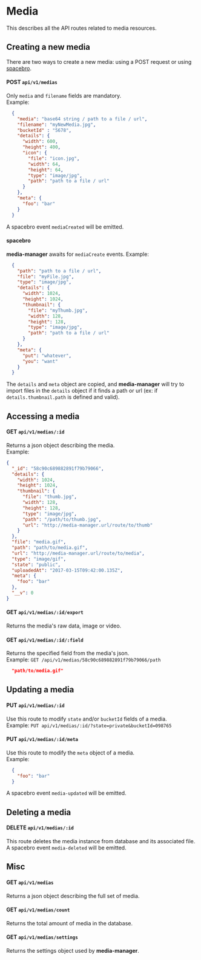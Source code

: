 # Media

This describes all the API routes related to media resources.  

## Creating a new media

There are two ways to create a new media: using a POST request or using [spacebro](https://github.com/spacebro/spacebro).  

#### POST `api/v1/medias`
Only `media` and `filename` fields are mandatory.  
Example:
```json
  {
    "media": "base64 string / path to a file / url",
    "filename": "myNewMedia.jpg",
    "bucketId" : "5678",
    "details": {
      "width": 600,
      "height": 400,
      "icon": {
        "file": "icon.jpg",
        "width": 64,
        "height": 64,
        "type": "image/jpg",
        "path": "path to a file / url"
      }
    },
    "meta": {
      "foo": "bar"
    }
  }
```

A spacebro event `mediaCreated` will be emitted.

#### spacebro
**media-manager** awaits for `mediaCreate` events.
Example:
```json
  {
    "path": "path to a file / url",
    "file": "myFile.jpg",
    "type": "image/jpg",
    "details": {
      "width": 1024,
      "height": 1024,
      "thumbnail": {
        "file": "myThumb.jpg",
        "width": 128,
        "height": 128,
        "type": "image/jpg",
        "path": "path to a file / url"
      }
    },
    "meta": {
      "put": "whatever",
      "you": "want"
    }
  }
```

The `details` and `meta` object are copied, and **media-manager** will try to import files in the `details` object if it finds a path or url (ex: if `details.thumbnail.path` is defined and valid).

## Accessing a media

#### GET `api/v1/medias/:id`
Returns a json object describing the media.  
Example:
```json
{
  "_id": "58c90c689882891f79b79066",
  "details": {
    "width": 1024,
    "height": 1024,
    "thumbnail": {
      "file": "thumb.jpg",
      "width": 128,
      "height": 128,
      "type": "image/jpg",
      "path": "/path/to/thumb.jpg",
      "url": "http://media-manager.url/route/to/thumb"
    }
  },
  "file": "media.gif",
  "path": "path/to/media.gif",
  "url": "http://media-manager.url/route/to/media",
  "type": "image/gif",
  "state": "public",
  "uploadedAt": "2017-03-15T09:42:00.135Z",
  "meta": {
    "foo": "bar"
  },
  "__v": 0
}
```

#### GET `api/v1/medias/:id/export`
Returns the media's raw data, image or video.    

#### GET `api/v1/medias/:id/:field`
Returns the specified field from the media's json.  
Example: `GET /api/v1/medias/58c90c689882891f79b79066/path`  
```json
  "path/to/media.gif"
```

## Updating a media

#### PUT `api/v1/medias/:id`
Use this route to modify `state` and/or `bucketId` fields of a media.  
Example: `PUT api/v1/medias/:id/?state=private&bucketId=098765`  

#### PUT `api/v1/medias/:id/meta`
Use this route to modify the `meta` object of a media.  
Example:
```json
  {
    "foo": "bar"
  }
```
A spacebro event `media-updated` will be emitted.

## Deleting a media

#### DELETE `api/v1/medias/:id`
This route deletes the media instance from database and its associated file.  
A spacebro event `media-deleted` will be emitted.

## Misc

#### GET `api/v1/medias`
Returns a json object describing the full set of media.

#### GET `api/v1/medias/count`
Returns the total amount of media in the database.

#### GET `api/v1/medias/settings`
Returns the settings object used by **media-manager**.

